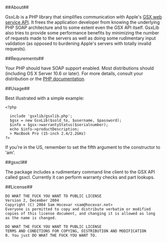 ##About##

GsxLib is a PHP library that simplifies communication with Apple's [GSX web service API][1]. It frees the application developer
from knowing the underlying PHP SOAP architecture and to some extent even the GSX API itself. GsxLib also tries to provide
some performance benefits by minimizing the number of requests made to the servers as well as doing some rudimentary input
validation (as opposed to burdening Apple's servers with totally invalid requests).

##Requrements##

Your PHP should have SOAP support enabled. Most distributions should (including OS X Server 10.6 or later).
For more details, consult your distribution or the [PHP documentation][2].

##Usage##

Best illustrated with a simple example:

    <?php
  
      include 'gsxlib/gsxlib.php';
      $gsx = new GsxLib($sold_to, $username, $password);
      $info = $gsx->warrantyStatus($serialnumber);
      echo $info->productDescription;
      > MacBook Pro (15-inch 2.4/2.2GHz)
    ?>

If you're in the US, remember to set the fifth argument to the constructor to 'am'.

##gsxcl##

The package includes a rudimentary command line client to the GSX API called gsxcl.
Currently it can perform warranty checks and part lookups.

##License##
    
    DO WHAT THE FUCK YOU WANT TO PUBLIC LICENSE 
    Version 2, December 2004
    Copyright (C) 2004 Sam Hocevar <sam@hocevar.net> 
    Everyone is permitted to copy and distribute verbatim or modified 
    copies of this license document, and changing it is allowed as long 
    as the name is changed. 
    
    DO WHAT THE FUCK YOU WANT TO PUBLIC LICENSE 
    TERMS AND CONDITIONS FOR COPYING, DISTRIBUTION AND MODIFICATION 
    0. You just DO WHAT THE FUCK YOU WANT TO.

[1]: http://gsxwsut.apple.com/apidocs/html/WSReference.html?user=asp
[2]: http://php.net/manual/en/book.soap.php
